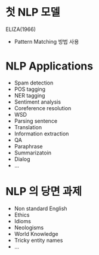 # 첫 NLP 모델
ELIZA(1966)
- Pattern Matching 방법 사용

# NLP Applications
- Spam detection
- POS tagging
- NER tagging
- Sentiment analysis
- Coreference resolution
- WSD
- Parsing sentence
- Translation
- Information extraction
- QA
- Paraphrase
- Summarizatoin
- Dialog
- ...

# NLP 의 당면 과제
- Non standard English
- Ethics
- Idioms
- Neologisms
- World Knowledge
- Tricky entity names
- ...
